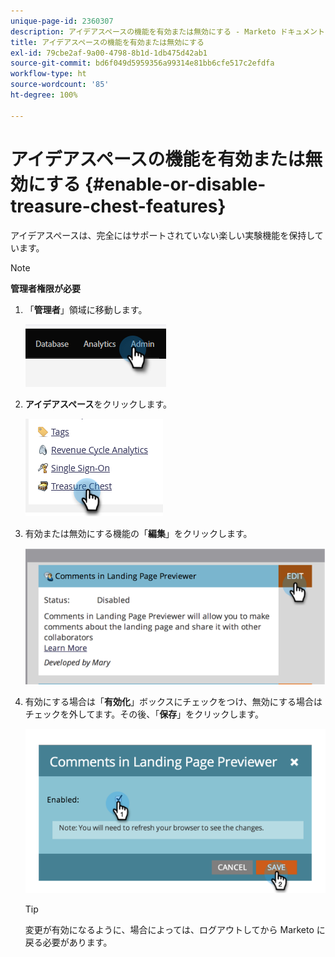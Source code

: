 ```yaml
---
unique-page-id: 2360307
description: アイデアスペースの機能を有効または無効にする - Marketo ドキュメント - 製品ドキュメント
title: アイデアスペースの機能を有効または無効にする
exl-id: 79cbe2af-9a00-4798-8b1d-1db475d42ab1
source-git-commit: bd6f049d5959356a99314e81bb6cfe517c2efdfa
workflow-type: ht
source-wordcount: '85'
ht-degree: 100%

---
```


# アイデアスペースの機能を有効または無効にする {#enable-or-disable-treasure-chest-features}

アイデアスペースは、完全にはサポートされていない楽しい実験機能を保持しています。

>[!NOTE]
>
>**管理者権限が必要**

1. 「**管理者**」領域に移動します。

   ![](assets/enable-or-disable-treasure-chest-features-1.png)

1. **アイデアスペース**&#x200B;をクリックします。

   ![](assets/enable-or-disable-treasure-chest-features-2.png)

1. 有効または無効にする機能の「**編集**」をクリックします。

   ![](assets/enable-or-disable-treasure-chest-features-3.png)

1. 有効にする場合は「**有効化**」ボックスにチェックをつけ、無効にする場合はチェックを外してます。その後、「**保存**」をクリックします。

   ![](assets/enable-or-disable-treasure-chest-features-4.png)

   >[!TIP]
   >
   >変更が有効になるように、場合によっては、ログアウトしてから Marketo に戻る必要があります。
